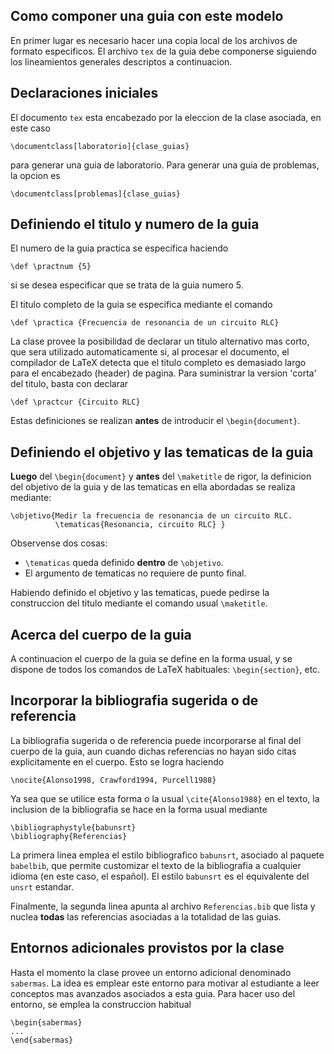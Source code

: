 Como componer una guia con este modelo
--------------------------------------

En primer lugar es necesario hacer una copia local de los archivos de formato
especificos. El archivo `tex` de la guia debe componerse siguiendo los 
lineamientos generales descriptos a continuacion.

Declaraciones iniciales
-----------------------

El documento `tex` esta encabezado por la eleccion de la clase asociada,
en este caso

    \documentclass[laboratorio]{clase_guias}

para generar una guia de laboratorio. Para generar una guia de problemas, la
opcion es 

    \documentclass[problemas]{clase_guias}

Definiendo el titulo y numero de la guia
----------------------------------------

El numero de la guia practica se especifica haciendo

    \def \practnum {5}

si se desea especificar que se trata de la guia numero 5. 

El titulo completo de la guia se especifica mediante el comando

    \def \practica {Frecuencia de resonancia de un circuito RLC}

La clase provee la posibilidad de declarar un titulo alternativo mas corto,
que sera utilizado automaticamente si, al procesar el documento, el compilador
de LaTeX detecta que el titulo completo es demasiado largo para el encabezado
(header) de pagina. Para suministrar la version 'corta' del titulo, basta 
con declarar 

    \def \practcur {Circuito RLC}

Estas definiciones se realizan **antes** de introducir el 
`\begin{document}`. 

Definiendo el objetivo y las tematicas  de la guia
--------------------------------------------------

**Luego** del `\begin{document}` y **antes** del `\maketitle` de rigor, 
la definicion del objetivo de la guia y de las tematicas en ella abordadas se
realiza mediante:

    \objetivo{Medir la frecuencia de resonancia de un circuito RLC. 
              \tematicas{Resonancia, circuito RLC} }

Observense dos cosas:
- `\tematicas` queda definido **dentro** de `\objetivo`. 
- El argumento de tematicas no requiere de punto final.

Habiendo definido el objetivo y las tematicas, puede pedirse la construccion
del titulo mediante el comando usual `\maketitle`.

Acerca del cuerpo de la guia
----------------------------

A continuacion el cuerpo de la guia se define en la forma usual, y se dispone
de todos los comandos de LaTeX habituales: `\begin{section}`, etc.  

Incorporar la bibliografia sugerida o de referencia
---------------------------------------------------

La bibliografia sugerida o de referencia puede incorporarse al final del 
cuerpo de la guia, aun cuando dichas referencias no hayan sido citas 
explicitamente en el cuerpo. Esto se logra haciendo

    \nocite{Alonso1998, Crawford1994, Purcell1988}

Ya sea que se utilice esta forma o la usual `\cite{Alonso1988}` en el texto,
la inclusion de la bibliografia se hace en la forma usual mediante

    \bibliographystyle{babunsrt}
    \bibliography{Referencias}

La primera linea emplea el estilo bibliografico `babunsrt`, asociado al 
paquete `babelbib`, que permite customizar el texto de la bibliografia a
cualquier idioma (en este caso, el español). El estilo `babunsrt` es el 
equivalente del `unsrt` estandar. 

Finalmente, la segunda linea apunta al archivo `Referencias.bib` que lista
y nuclea **todas** las referencias asociadas a la totalidad de las guias.

Entornos adicionales provistos por la clase
-------------------------------------------

Hasta el momento la clase provee un entorno adicional denominado `sabermas`.
La idea es emplear este entorno para motivar al estudiante a leer conceptos
mas avanzados asociados a esta guia. Para hacer uso del entorno, se emplea la
construccion habitual

    \begin{sabermas}
    ...
    \end{sabermas}







